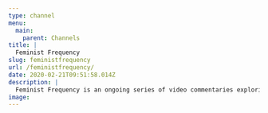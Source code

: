 ```yaml
---
type: channel
menu:
  main:
    parent: Channels
title: |
  Feminist Frequency
slug: feministfrequency
url: /feministfrequency/
date: 2020-02-21T09:51:58.014Z
description: |
  Feminist Frequency is an ongoing series of video commentaries exploring gender representations, myths and messages in popular culture media. Created and hosted by Anita Sarkeesian.
image: 
---
```

